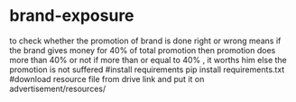 # brand-exposure
to check whether the promotion of brand is done right or wrong means if the brand gives money for 40% of total promotion then promotion does more than 40% or not if more than or equal to 40% , it worths him else the promotion is not suffered
#install requirements
pip install requirements.txt
#download resource file from drive link and put it on advertisement/resources/
